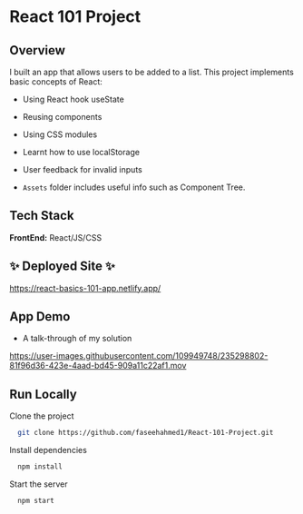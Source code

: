 
# React 101 Project

## Overview

I built an app that allows users to be added to a list. This project implements basic concepts of React:

- Using React hook useState
- Reusing components
- Using CSS modules
- Learnt how to use localStorage
- User feedback for invalid inputs

- `Assets` folder includes useful info such as Component Tree.

## Tech Stack

**FrontEnd:** React/JS/CSS

## ✨ Deployed Site ✨

https://react-basics-101-app.netlify.app/

## App Demo

- A talk-through of my solution

https://user-images.githubusercontent.com/109949748/235298802-81f96d36-423e-4aad-bd45-909a11c22af1.mov

## Run Locally

Clone the project

```bash
  git clone https://github.com/faseehahmed1/React-101-Project.git
```

Install dependencies

```bash
  npm install
```

Start the server 

```bash
  npm start
```
